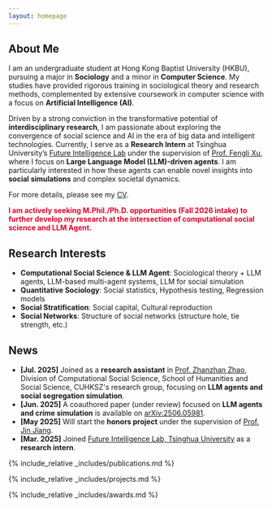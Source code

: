 ```yaml
---
layout: homepage
---
```


## About Me

I am an undergraduate student at Hong Kong Baptist University (HKBU), pursuing a major in **Sociology** and a minor in **Computer Science**. My studies have provided rigorous training in sociological theory and research methods, complemented by extensive coursework in computer science with a focus on **Artificial Intelligence (AI)**.

Driven by a strong conviction in the transformative potential of **interdisciplinary research**, I am passionate about exploring the convergence of social science and AI in the era of big data and intelligent technologies. Currently, I serve as a **Research Intern** at Tsinghua University’s <a href="https://fi.ee.tsinghua.edu.cn/" target="_blank" rel="noopener noreferrer">Future Intelligence Lab</a> under the supervision of <a href="https://fenglixu.github.io/" target="_blank" rel="noopener noreferrer">Prof. Fengli Xu</a>, where I focus on **Large Language Model (LLM)-driven agents**. I am particularly interested in how these agents can enable novel insights into **social simulations** and complex societal dynamics.

For more details, please see my <a href="assets/LI_Haoyang_CV_20250705.pdf" target="_blank" rel="noopener noreferrer">CV</a>.

<span style="color:#E4002B; font-weight: bold;">I am actively seeking M.Phil./Ph.D. opportunities (Fall 2026 intake) to further develop my research at the intersection of computational social science and LLM Agent.</span>

## Research Interests

- **Computational Social Science & LLM Agent**: Sociological theory + LLM agents, LLM-based multi-agent systems, LLM for social simulation
- **Quantitative Sociology**: Social statistics, Hypothesis testing, Regression models
- **Social Stratification**: Social capital, Cultural reproduction
- **Social Networks**: Structure of social networks (structure hole, tie strength, etc.)


## News

- **[Jul. 2025]** Joined as a **research assistant** in  <a href="https://hss.cuhk.edu.cn/en/teacher/1494" target="_blank" rel="noopener noreferrer">Prof. Zhanzhan Zhao</a>, Division of Computational Social Science, School of Humanities and Social Science, CUHKSZ's research group, focusing on **LLM agents and social segregation simulation**.
- **[Jun. 2025]** A coauthored paper (under review) focused on **LLM agents and crime simulation** is available on <a href="https://arxiv.org/abs/2506.05981" target="_blank" rel="noopener noreferrer">arXiv:2506.05981</a>.
- **[May 2025]** Will start the **honors project** under the supervision of <a href="https://socweb.hkbu.edu.hk/people/academic-staff/jiang-jin.html" target="_blank" rel="noopener noreferrer">Prof. Jin Jiang</a>.
- **[Mar. 2025]** Joined <a href="https://fi.ee.tsinghua.edu.cn/" target="_blank" rel="noopener noreferrer">Future Intelligence Lab, Tsinghua University</a> as a **research intern**.

{% include_relative _includes/publications.md %}

{% include_relative _includes/projects.md %}

{% include_relative _includes/awards.md %}

<!--{% include_relative _includes/services.md %}-->
